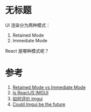 # 无标题

<!--
ID: 80fde66a-078e-477d-aa29-842561d50fb2
Status: draft
Date: 2020-05-28T14:09:32
Modified: 2020-05-28T14:09:32
wp_id: 1153
-->

UI 渲染分为两种模式：

1. Retained Mode
2. Immediate Mode

React 是哪种模式呢？


# 参考

1. [Retained Mode vs Immediate Mode](https://docs.microsoft.com/en-us/windows/win32/learnwin32/retained-mode-versus-immediate-mode)
2. [Is ReactJS IMGUI](https://medium.com/@Huxpro/is-reactjs-imgui-5d0985040d9f)
3. [如何评价 imgui](https://www.zhihu.com/question/267602287)
4. [Could Imgui be the future](https://games.greggman.com/game/imgui-future/)
